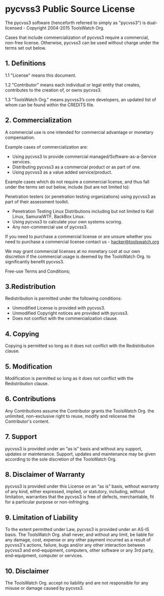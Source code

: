 # pycvss3 Public Source License

The pycvss3 software (henceforth referred to simply as "pycvss3") is dual-licensed - Copyright 2004-2015 ToolsWatch Org.

Cases that include commercialization of pycvss3 require a commercial, non-free license. Otherwise, pycvss3 can be used without charge under the terms set out below.

## 1. Definitions

1.1 "License" means this document.

1.2 "Contributor" means each individual or legal entity that creates, contributes to the creation of, or owns pycvss3.

1.3 "ToolsWatch Org." means pycvss3’s core developers, an updated list of whom can be found within the CREDITS file.


## 2. Commercialization

A commercial use is one intended for commercial advantage or monetary compensation.

Example cases of commercialization are:

* Using pycvss3 to provide commercial managed/Software-as-a-Service services.
* Distributing pycvss3 as a commercial product or as part of one.
* Using pycvss3 as a value added service/product.

Example cases which do not require a commercial license, and thus fall under the terms set out below, include (but are not limited to):

Penetration testers (or penetration testing organizations) using pycvss3 as part of their assessment toolkit.

* Penetration Testing Linux Distributions including but not limited to Kali Linux, SamuraiWTF, BackBox Linux.
* Using pycvss3 to calculate your own systems scoring.
* Any non-commercial use of pycvss3.

If you need to purchase a commercial license or are unsure whether you need to purchase a commercial license contact us - hacker@toolswatch.org

We may grant commercial licenses at no monetary cost at our own discretion if the commercial usage is deemed by the ToolsWatch Org. to significantly benefit pycvss3.

Free-use Terms and Conditions;

## 3.Redistribution

Redistribution is permitted under the following conditions:

* Unmodified License is provided with pycvss3.
* Unmodified Copyright notices are provided with pycvss3.
* Does not conflict with the commercialization clause.

## 4. Copying

Copying is permitted so long as it does not conflict with the Redistribution clause.

## 5. Modification

Modification is permitted so long as it does not conflict with the Redistribution clause.

## 6. Contributions

Any Contributions assume the Contributor grants the ToolsWatch Org. the unlimited, non-exclusive right to reuse, modify and relicense the Contributor's content.

## 7. Support

pycvss3 is provided under an “as is” basis and without any support, updates or maintenance. Support, updates and maintenance may be given according to the sole discretion of the ToolsWatch Org.

## 8. Disclaimer of Warranty

pycvss3 is provided under this License on an “as is” basis, without warranty of any kind, either expressed, implied, or statutory, including, without limitation, warranties that the pycvss3 is free of defects, merchantable, fit for a particular purpose or non-infringing.

## 9. Limitation of Liability

To the extent permitted under Law, pycvss3 is provided under an AS-IS basis. The ToolsWatch Org. shall never, and without any limit, be liable for any damage, cost, expense or any other payment incurred as a result of pycvss3's actions, failure, bugs and/or any other interaction between pycvss3 and end-equipment, computers, other software or any 3rd party, end-equipment, computer or services.

## 10. Disclaimer

The ToolsWatch Org. accept no liability and are not responsible for any misuse or damage caused by pycvss3.